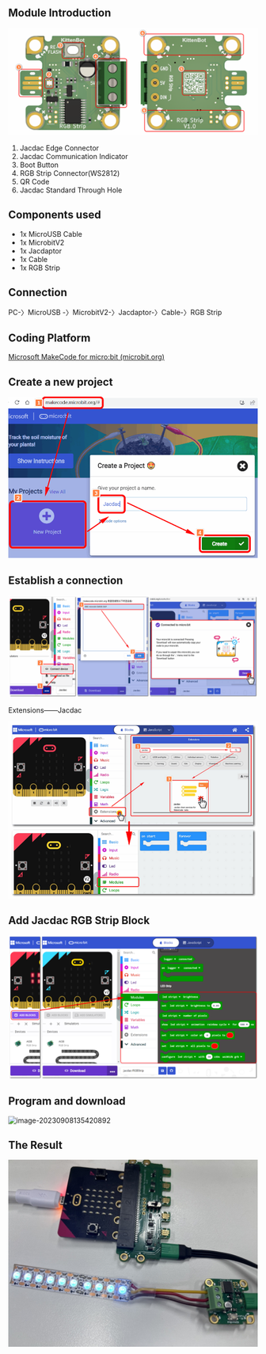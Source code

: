 ## Module Introduction

![image.png](1689418869378-d9d6d0b4-c509-490b-947f-91f58824ebfc.png)

1. Jacdac Edge Connector
2. Jacdac Communication Indicator
3. Boot Button
4. RGB Strip Connector(WS2812)
5. QR Code
6. Jacdac Standard Through Hole

## Components used

- 1x MicroUSB Cable
- 1x MicrobitV2
- 1x Jacdaptor
- 1x Cable
- 1x RGB Strip

## Connection

PC-〉MicroUSB -〉MicrobitV2-〉Jacdaptor-〉Cable-〉RGB Strip

## Coding Platform

[Microsoft MakeCode for micro:bit (microbit.org)](https://makecode.microbit.org/beta)

## Create a new project

![jacdac05.png](1655889196823-7737c461-b942-43e7-85e8-d36579c1eedd.png)

## Establish a connection

![webUSB.png](1654764235950-bcac15b3-d541-45e1-85cd-fb513f76a2e9.png)

Extensions——Jacdac

![jacdac扩展.png](1654764679183-85a74500-61e1-45f0-a497-a97afe749b58.png)

## Add Jacdac RGB Strip Block

![image.png](1689419370850-7ae7e1dc-2913-477b-ae11-ce12ae495916.png)

## Program and download

![image-20230908135420892](https://learn.kittenbot.cn/2023md_pic/202309081354019.png)

## The Result

![bde6013d2a76cb55e0189d26b658bebb.jpg](1689419696756-26bb479a-a4aa-40ab-aa33-f27a2d3da0c2.jpeg)

